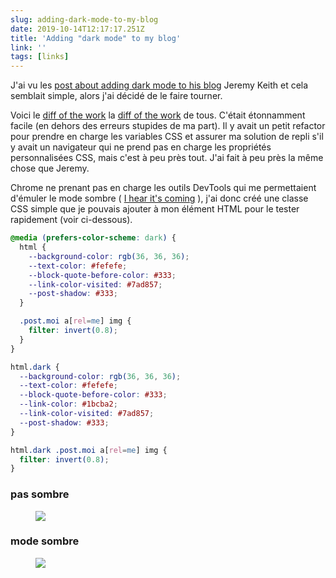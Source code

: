 ```yaml
---
slug: adding-dark-mode-to-my-blog
date: 2019-10-14T12:17:17.251Z
title: 'Adding "dark mode" to my blog'
link: ''
tags: [links]
---
```


J&#39;ai vu les [post about adding dark mode to his blog](https://adactio.com/journal/15941) Jeremy Keith et cela semblait simple, alors j&#39;ai décidé de le faire tourner.

Voici le [diff of the work](https://github.com/PaulKinlan/paul.kinlan.me/compare/00862927187ef8b36433ee59679cb6367a21793a...main) la [diff of the work](https://github.com/PaulKinlan/paul.kinlan.me/compare/00862927187ef8b36433ee59679cb6367a21793a...main) de tous. C&#39;était étonnamment facile (en dehors des erreurs stupides de ma part). Il y avait un petit refactor pour prendre en charge les variables CSS et assurer ma solution de repli s&#39;il y avait un navigateur qui ne prend pas en charge les propriétés personnalisées CSS, mais c&#39;est à peu près tout. J&#39;ai fait à peu près la même chose que Jeremy.

Chrome ne prenant pas en charge les outils DevTools qui me permettaient d&#39;émuler le mode sombre ( [I hear it's coming](https://bugs.chromium.org/p/chromium/issues/detail?id=1004246) ), j&#39;ai donc créé une classe CSS simple que je pouvais ajouter à mon élément HTML pour le tester rapidement (voir ci-dessous).

```CSS
@media (prefers-color-scheme: dark) {
  html {
    --background-color: rgb(36, 36, 36);
    --text-color: #fefefe;
    --block-quote-before-color: #333;
    --link-color-visited: #7ad857;
    --post-shadow: #333;
  }

  .post.moi a[rel=me] img {
    filter: invert(0.8);
  }
}

html.dark {
  --background-color: rgb(36, 36, 36);
  --text-color: #fefefe;
  --block-quote-before-color: #333;
  --link-color: #1bcba2;
  --link-color-visited: #7ad857;
  --post-shadow: #333;
}

html.dark .post.moi a[rel=me] img {
  filter: invert(0.8);
}
```

### pas sombre

<figure><img src="/images/2019-10-14-addingdark-modeto-my-blog-0.jpeg"></figure>

### mode sombre

<figure><img src="/images/2019-10-14-addingdark-modeto-my-blog-1.jpeg"></figure>

